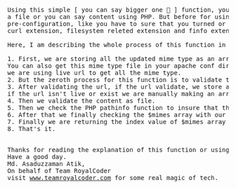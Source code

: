 <pre>
Using this simple [ you can say bigger one 🤪 ] function, you can extract or get the mime type of 
a file or you can say content using PHP. But before for using this function you might have need done some 
pre-configuration, like you have to sure that you turned or configured 
curl extension, filesystem releted extension and finfo extension in php.ini file.

Here, I am describing the whole process of this function in a short.

1. First, we are storing all the updated mime type as an array from official  apache mime type url. 
You can also get this mime type file in your apache conf directory insted of using url. In this function 
we are using live url to get all the mime type.
2. But the zeroth process for this function is to validate that apache url is live or not.
3. After validating the url, if the url validate, we store all mimes from that url as an array called $mimes 
if the url isn't live or exist we are manually making an array with some common extension available.
4. Then we validate the content as file.
5. Then we check the PHP pathinfo function to insure that there is a file extension. and store it.
6. After that we finally checking the $mimes array with our content extension as $mimes array index.
7. Finally we are returning the index value of $mimes array as content mime type through $content_mime variable.
8. That's it.


Thanks for reading the explanation of this function or using my function.
Have a good day.
Md. Asaduzzaman Atik,
On behalf of Team RoyalCoder
visit <a href="www.teamroyalcoder.com">www.teamroyalcoder.com</a> for some real magic of tech.
</pre>
